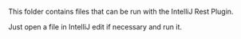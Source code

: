 This folder contains files that can be run with the IntelliJ Rest Plugin.

Just open a file in IntelliJ edit if necessary and run it.